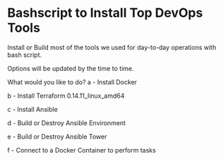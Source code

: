 # Bashscript to Install Top DevOps Tools

Install or Build most of the tools we used for day-to-day operations with bash script.

Options will be updated by the time to time.


What would you like to do?
   a - Install Docker
   
   b - Install Terraform 0.14.11_linux_amd64
   
   c - Install Ansible
   
   d - Build or Destroy Ansible Environment
   
   e - Build or Destroy Ansible Tower
   
   f - Connect to a Docker Container to perform tasks
